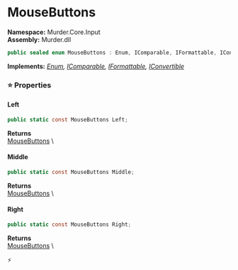 # MouseButtons

**Namespace:** Murder.Core.Input \
**Assembly:** Murder.dll

```csharp
public sealed enum MouseButtons : Enum, IComparable, IFormattable, IConvertible
```

**Implements:** _[Enum](https://learn.microsoft.com/en-us/dotnet/api/System.Enum?view=net-7.0), [IComparable](https://learn.microsoft.com/en-us/dotnet/api/System.IComparable?view=net-7.0), [IFormattable](https://learn.microsoft.com/en-us/dotnet/api/System.IFormattable?view=net-7.0), [IConvertible](https://learn.microsoft.com/en-us/dotnet/api/System.IConvertible?view=net-7.0)_

### ⭐ Properties
#### Left
```csharp
public static const MouseButtons Left;
```

**Returns** \
[MouseButtons](../../../Murder/Core/Input/MouseButtons.html) \
#### Middle
```csharp
public static const MouseButtons Middle;
```

**Returns** \
[MouseButtons](../../../Murder/Core/Input/MouseButtons.html) \
#### Right
```csharp
public static const MouseButtons Right;
```

**Returns** \
[MouseButtons](../../../Murder/Core/Input/MouseButtons.html) \


⚡